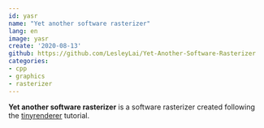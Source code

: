 ```yaml
---
id: yasr
name: "Yet another software rasterizer"
lang: en
image: yasr
create: '2020-08-13'
github: https://github.com/LesleyLai/Yet-Another-Software-Rasterizer
categories:
- cpp
- graphics
- rasterizer
---
```


**Yet another software rasterizer** is a software rasterizer
created following the [tinyrenderer](https://github.com/ssloy/tinyrenderer) tutorial.
